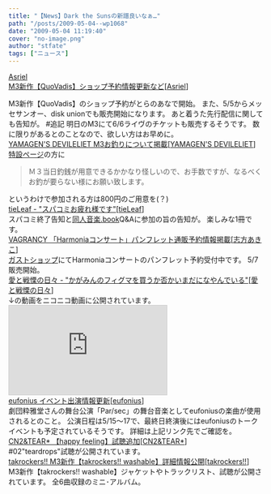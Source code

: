 ```yaml
---
title: "【News】Dark the Sunsの新譜良いなぁ…"
path: "/posts/2009-05-04--wp1068"
date: "2009-05-04 11:19:40"
cover: "no-image.png"
author: "stfate"
tags: ["ニュース"]
---
```


<style type="text/css">
<!--
p {white-space: pre-wrap};
-->
</style>

<a class="topics" href="http://www.asriel.jp/m/" target="_blank">Asriel M3新作【QuoVadis】ショップ予約情報更新など</a><span class="junre">[<a href="http://www.asriel.jp/m/" target="_blank">Asriel</a>]</span>
<div class="news">M3新作【QuoVadis】のショップ予約がとらのあなで開始。
また、5/5からメッセサンオー、disk unionでも販売開始になります。
あと着うた先行配信に関しても告知が。
#追記
明日のM3にて6/6ライヴのチケットも販売するそうです。
数に限りがあるとのことなので、欲しい方はお早めに。</div>
<a class="topics" href="http://devileliet.gozaru.jp/" target="_blank">YAMAGEN'S DEVILELIET M3お釣りについて掲載</a><span class="junre">[<a href="http://devileliet.gozaru.jp/" target="_blank">YAMAGEN'S DEVILELIET</a>]</span>
<div class="news"><a href="http://devileliet.gozaru.jp/web_store/death_charge.html" target="_blank">特設ページ</a>の方に
<blockquote>Ｍ３当日釣銭が用意できるかかなり怪しいので、お手数ですが、なるべくお釣が要らない様にお願い致します。 </blockquote>というわけで参加される方は800円のご用意を(？)</div>
<a class="topics" href="http://tieleaf.net/" target="_blank">tieLeaf - "スパコミお疲れ様です"</a><span class="junre">[<a href="http://tieleaf.net/" target="_blank">tieLeaf</a>]</span>
<div class="news">スパコミ終了告知と<a href="http://www.doujin-ongaku.org/index.php" target="_blank">同人音楽.book</a>Q&Aに参加の旨の告知が。
楽しみな1冊です。</div>
<a class="topics" href="http://www.vagrancy.jp/" target="_blank">VAGRANCY 「Harmoniaコンサート」パンフレット通販予約情報掲載</a><span class="junre">[<a href="http://www.vagrancy.jp/" target="_blank">志方あきこ</a>]</span>
<div class="news"><a href="http://shop.salburg.com/shop.php?mode=19298;start" target="_blank">ガストショップ</a>にてHarmoniaコンサートのパンフレット予約受付中です。
5/7販売開始。</div>
<a class="topics" href="http://cobhc.blog40.fc2.com/" target="_blank">愛と戦慄の日々 - "かがみんのフィグマを買うか否かいまだになやんでいる"</a><span class="junre">[<a href="http://cobhc.blog40.fc2.com/" target="_blank">愛と戦慄の日々</a>]</span>
<div class="news">↓の動画をニコニコ動画に公開されています。
<iframe width="312" height="176" src="http://ext.nicovideo.jp/thumb/sm6940878" scrolling="no" style="border:solid 1px #CCC;" frameborder="0"><a href="http://www.nicovideo.jp/watch/sm6940878">【ニコニコ動画】【EMGやら】PUの音比べをサンホラのArkでやってみた【ダンカンやら】</a></iframe></div>
<a class="topics" href="http://eufonius.net/" target="_blank">eufonius イベント出演情報更新</a><span class="junre">[<a href="http://eufonius.net/" target="_blank">eufonius</a>]</span>
<div class="news">劇団粋雅堂さんの舞台公演「Par/sec」の舞台音楽としてeufoniusの楽曲が使用されるとのこと。
公演日程は5/15～17で、最終日終演後にはeufoniusのトークイベントも予定されているそうです。
詳細は上記リンク先でご確認を。</div>
<a class="topics" href="http://mure.sakura.ne.jp/hf/" target="_blank">CN2&TEAR* 【happy feeling】試聴追加</a><span class="junre">[<a href="http://mure.sakura.ne.jp/" target="_blank">CN2&TEAR*</a>]</span>
<div class="news">#02"teardrops"試聴が公開されています。</div>
<a class="topics" href="http://takrockers.com/index.html" target="_blank">takrockers!! M3新作【takrockers!! washable】詳細情報公開</a><span class="junre">[<a href="http://takrockers.com/index.html" target="_blank">takrockers!!</a>]</span>
<div class="news">M3新作【takrockers!! washable】ジャケットやトラックリスト、試聴が公開されています。
全6曲収録のミニ･アルバム。</div>
